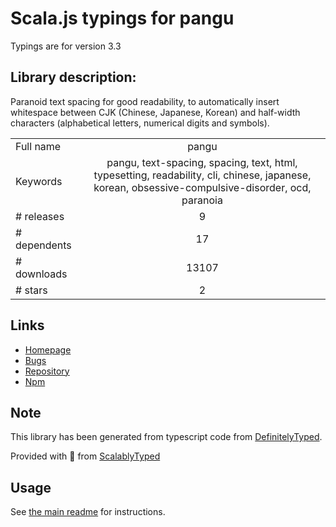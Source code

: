 
# Scala.js typings for pangu

Typings are for version 3.3

## Library description:
Paranoid text spacing for good readability, to automatically insert whitespace between CJK (Chinese, Japanese, Korean) and half-width characters (alphabetical letters, numerical digits and symbols).

|                    |                 |
| ------------------ | :-------------: |
| Full name          | pangu |
| Keywords           | pangu, text-spacing, spacing, text, html, typesetting, readability, cli, chinese, japanese, korean, obsessive-compulsive-disorder, ocd, paranoia |
| # releases         | 9 |
| # dependents       | 17 |
| # downloads        | 13107 |
| # stars            | 2 |

## Links
- [Homepage](https://github.com/vinta/pangu.js)
- [Bugs](https://github.com/vinta/pangu.js/issues)
- [Repository](https://github.com/vinta/pangu.js)
- [Npm](https://www.npmjs.com/package/pangu)
    


## Note
This library has been generated from typescript code from [DefinitelyTyped](https://definitelytyped.org).

Provided with :purple_heart: from [ScalablyTyped](https://github.com/oyvindberg/ScalablyTyped)

## Usage
See [the main readme](../../readme.md) for instructions.


